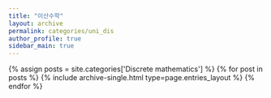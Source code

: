 ```yaml
---
title: "이산수학"
layout: archive
permalink: categories/uni_dis
author_profile: true
sidebar_main: true
---
```



{% assign posts = site.categories['Discrete mathematics'] %}
{% for post in posts %} {% include archive-single.html type=page.entries_layout %} {% endfor %}
